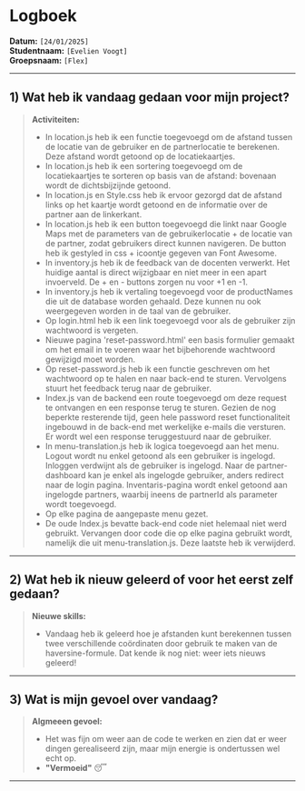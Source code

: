 # Logboek

**Datum:** `[24/01/2025]`  
**Studentnaam:** `[Evelien Voogt]`  
**Groepsnaam:** `[Flex]`

---

## 1) Wat heb ik vandaag gedaan voor mijn project?


> **Activiteiten:**  
> - In location.js heb ik een functie toegevoegd om de afstand tussen de locatie van de gebruiker en de partnerlocatie te berekenen. Deze afstand wordt getoond op de locatiekaartjes. 
> - In location.js heb ik een sortering toegevoegd om de locatiekaartjes te sorteren op basis van de afstand: bovenaan wordt de dichtsbijzijnde getoond.
> - In location.js en Style.css heb ik ervoor gezorgd dat de afstand links op het kaartje wordt getoond en de informatie over de partner aan de linkerkant.
> - In location.js heb ik een button toegevoegd die linkt naar Google Maps met de parameters van de gebruikerlocatie + de locatie van de partner, zodat gebruikers direct kunnen navigeren. De button heb ik gestyled in css + icoontje gegeven van Font Awesome.
> - In inventory.js heb ik de feedback van de docenten verwerkt. Het huidige aantal is direct wijzigbaar en niet meer in een apart invoerveld. De + en - buttons zorgen nu voor +1 en -1. 
> - In inventory.js heb ik vertaling toegevoegd voor de productNames die uit de database worden gehaald. Deze kunnen nu ook weergegeven worden in de taal van de gebruiker.
> - Op login.html heb ik een link toegevoegd voor als de gebruiker zijn wachtwoord is vergeten.
> - Nieuwe pagina 'reset-password.html' een basis formulier gemaakt om het email in te voeren waar het bijbehorende wachtwoord gewijzigd moet worden.
> - Op reset-password.js heb ik een functie geschreven om het wachtwoord op te halen en naar back-end te sturen. Vervolgens stuurt het feedback terug naar de gebruiker.
> - Index.js van de backend een route toegevoegd om deze request te ontvangen en een response terug te sturen. Gezien de nog beperkte resterende tijd, geen hele password reset functionaliteit ingebouwd in de back-end met werkelijke e-mails die versturen. Er wordt wel een response teruggestuurd naar de gebruiker.
> - In menu-translation.js heb ik logica toegevoegd aan het menu. Logout wordt nu enkel getoond als een gebruiker is ingelogd. Inloggen verdwijnt als de gebruiker is ingelogd. Naar de partner-dashboard kan je enkel als ingelogde gebruiker, anders redirect naar de login pagina. Inventaris-pagina wordt enkel getoond aan ingelogde partners, waarbij ineens de partnerId als parameter wordt toegevoegd. 
> - Op elke pagina de aangepaste menu gezet.
> - De oude Index.js bevatte back-end code niet helemaal niet werd gebruikt. Vervangen door code die op elke pagina gebruikt wordt, namelijk die uit menu-translation.js. Deze laatste heb ik verwijderd.

---
## 2) Wat heb ik nieuw geleerd of voor het eerst zelf gedaan?


> **Nieuwe skills:**  
> - Vandaag heb ik geleerd hoe je afstanden kunt berekennen tussen twee verschillende coördinaten door gebruik te maken van de haversine-formule. Dat kende ik nog niet: weer iets nieuws geleerd!

---

## 3) Wat is mijn gevoel over vandaag?


> **Algmeeen gevoel:**  
> - Het was fijn om weer aan de code te werken en zien dat er weer dingen gerealiseerd zijn, maar mijn energie is ondertussen wel echt op.
> - **"Vermoeid"** :sleeping:

---

